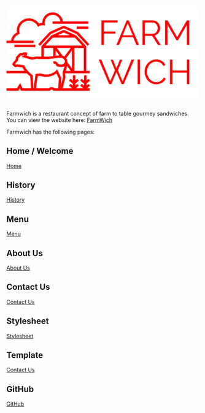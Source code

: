 # ![logo](https://github.com/perrautc/farmwich/blob/master/images/Farmwich.png)

Farmwich is a restaurant concept of farm to table gourmey sandwiches. You can view the website here: [FarmWich](https://perrautc.github.io/farmwich/)

Farmwich has the following pages:

## Home / Welcome
[Home](https://perrautc.github.io/farmwich/index.html)

## History
[History](https://perrautc.github.io/farmwich/history.html)

## Menu
[Menu](https://perrautc.github.io/farmwich/menu.html)

## About Us
[About Us](https://perrautc.github.io/farmwich/aboutus.html)

## Contact Us
[Contact Us](https://perrautc.github.io/farmwich/contactus.html)

## Stylesheet
[Stylesheet](https://perrautc.github.io/farmwich/styles.css)

## Template
[Contact Us](https://perrautc.github.io/farmwich/template.html)

## GitHub
[GitHub](https://github.com/perrautc/farmwich)

